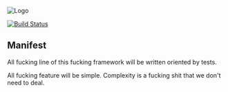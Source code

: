 ![Logo](https://cdn.rawgit.com/carlosmaniero/driven.js/6fdf7985504581451fbfe705fc3ddaccf7e52680/assets/img/logo.svg)

[![Build Status](https://travis-ci.org/carlosmaniero/driven.js.svg?branch=master)](https://travis-ci.org/carlosmaniero/driven.js)

## Manifest

All fucking line of this fucking framework will be written oriented by tests.

All fucking feature  will be simple.
Complexity is a fucking shit that we don't need to deal.
